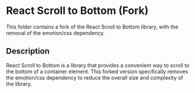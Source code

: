 # React Scroll to Bottom (Fork)

This folder contains a fork of the React Scroll to Bottom library, with the removal of the emotion/css dependency.

## Description

React Scroll to Bottom is a library that provides a convenient way to scroll to the bottom of a container element. This forked version specifically removes the emotion/css dependency to reduce the overall size and complexity of the library.